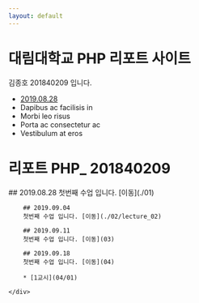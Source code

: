 ```yaml
---
layout: default
---
```


<div class="jumbotron jumbotron-fluid">
  <div class="container">
    <h1 class="display-4">대림대학교 PHP 리포트 사이트</h1>
    <p class="lead">김종호 201840209 입니다.</p>
  </div>
</div>

<div class="container">
  <div class="row">
    <div class="col-sm-3">
        <ul class="list-group">
            <li class="list-group-item"><a href="./01">2019.08.28</a></li>
            <li class="list-group-item">Dapibus ac facilisis in</li>
            <li class="list-group-item">Morbi leo risus</li>
            <li class="list-group-item">Porta ac consectetur ac</li>
            <li class="list-group-item">Vestibulum at eros</li>
          </ul>
    </div>
    <div class="col-sm-9">
     <h1> 리포트 PHP_ 201840209</h1>
        ## 2019.08.28
        첫번째 수업 입니다. [이동](./01)

        ## 2019.09.04
        첫번째 수업 입니다. [이동](./02/lecture_02)

        ## 2019.09.11
        첫번째 수업 입니다. [이동](03)

        ## 2019.09.18
        첫번째 수업 입니다. [이동](04)

        * [1교시](04/01)

    </div>
  </div>
</div>



